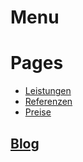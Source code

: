 # Menu

# Pages

- [Leistungen](/leistungen)
- [Referenzen](/refernzen)
- [Preise](/preise)

## [Blog](/blog)
